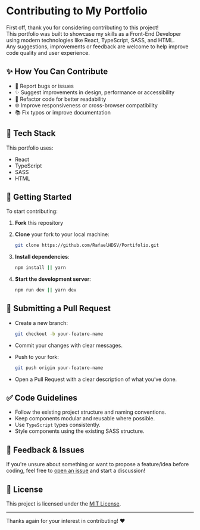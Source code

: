 # Contributing to My Portfolio

First off, thank you for considering contributing to this project!  
This portfolio was built to showcase my skills as a Front-End Developer using modern technologies like React, TypeScript, SASS, and HTML.  
Any suggestions, improvements or feedback are welcome to help improve code quality and user experience.

## ✨ How You Can Contribute

- 🔧 Report bugs or issues
- ✨ Suggest improvements in design, performance or accessibility
- 🧼 Refactor code for better readability
- 🌐 Improve responsiveness or cross-browser compatibility
- 📚 Fix typos or improve documentation

## 🧰 Tech Stack

This portfolio uses:

- React
- TypeScript
- SASS
- HTML

## 🚀 Getting Started

To start contributing:

1. **Fork** this repository
2. **Clone** your fork to your local machine:
   ```bash
   git clone https://github.com/RafaelHDSV/Portifolio.git
   ```

3. **Install dependencies**:

   ```bash
   npm install || yarn
   ```
4. **Start the development server**:

   ```bash
   npm run dev || yarn dev
   ```

## 🔀 Submitting a Pull Request

* Create a new branch:

  ```bash
  git checkout -b your-feature-name
  ```
* Commit your changes with clear messages.
* Push to your fork:

  ```bash
  git push origin your-feature-name
  ```
* Open a Pull Request with a clear description of what you’ve done.

## ✅ Code Guidelines

* Follow the existing project structure and naming conventions.
* Keep components modular and reusable where possible.
* Use `TypeScript` types consistently.
* Style components using the existing SASS structure.

## 💬 Feedback & Issues

If you're unsure about something or want to propose a feature/idea before coding, feel free to [open an issue](https://github.com/RafaelHDSV/Portfolio/issues) and start a discussion!

## 🧾 License

This project is licensed under the [MIT License](./LICENSE).

---

Thanks again for your interest in contributing! ❤️

